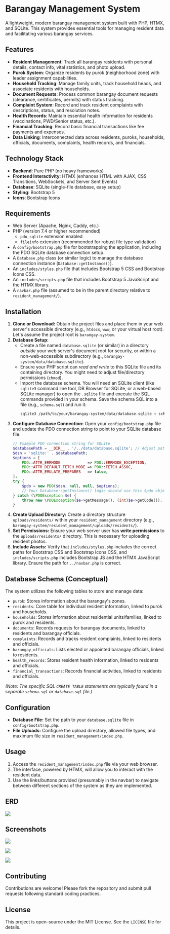# Barangay Management System

A lightweight, modern barangay management system built with PHP, HTMX, and SQLite. This system provides essential tools for managing resident data and facilitating various barangay services.

## Features

* **Resident Management**: Track all barangay residents with personal details, contact info, vital statistics, and photo upload.
* **Purok System**: Organize residents by purok (neighborhood zone) with leader assignment capabilities.
* **Household Tracking**: Manage family units, track household heads, and associate residents with households.
* **Document Requests**: Process common barangay document requests (clearance, certificates, permits) with status tracking.
* **Complaint System**: Record and track resident complaints with descriptions, status, and resolution notes.
* **Health Records**: Maintain essential health information for residents (vaccinations, PWD/Senior status, etc.).
* **Financial Tracking**: Record basic financial transactions like fee payments and expenses.
* **Data Linking**: Interconnected data across residents, puroks, households, officials, documents, complaints, health records, and financials.

## Technology Stack

* **Backend**: Pure PHP (no heavy frameworks)
* **Frontend Interactivity**: HTMX (enhances HTML with AJAX, CSS Transitions, WebSockets, and Server Sent Events)
* **Database**: SQLite (single-file database, easy setup)
* **Styling**: Bootstrap 5
* **Icons**: Bootstrap Icons

## Requirements

* Web Server (Apache, Nginx, Caddy, etc.)
* PHP (version 7.4 or higher recommended)
    * `pdo_sqlite` extension enabled
    * `fileinfo` extension (recommended for robust file type validation)
* A `config/bootstrap.php` file for bootstrapping the application, including the PDO SQLite database connection setup.
* A `Database.php` class (or similar logic) to manage the database connection instance (`Database::getInstance()`).
* An `includes/styles.php` file that includes Bootstrap 5 CSS and Bootstrap Icons CSS.
* An `includes/scripts.php` file that includes Bootstrap 5 JavaScript and the HTMX library.
* A `navbar.php` file (assumed to be in the parent directory relative to `resident_management/`).

## Installation

1.  **Clone or Download:** Obtain the project files and place them in your web server's accessible directory (e.g., `htdocs`, `www`, or your virtual host root). Let's assume the project root is `barangay-system`.
2.  **Database Setup:**
    * Create a file named `database.sqlite` (or similar) in a directory *outside* your web server's document root for security, or within a non-web-accessible subdirectory (e.g., `barangay-system/data/database.sqlite`).
    * Ensure your PHP script can *read and write* to this SQLite file and its containing directory. You might need to adjust file/directory permissions (`chmod`).
    * Import the database schema. You will need an SQLite client (like `sqlite3` command line tool, DB Browser for SQLite, or a web-based SQLite manager) to open the `.sqlite` file and execute the SQL commands provided in your schema. Save the schema SQL into a file (e.g., `schema.sql`) and run it:
        ```bash
        sqlite3 /path/to/your/barangay-system/data/database.sqlite < schema.sql
        ```
3.  **Configure Database Connection:** Open your `config/bootstrap.php` file and update the PDO connection string to point to your SQLite database file.
    ```php
    // Example PDO connection string for SQLite
    $databasePath = __DIR__ . '/../data/database.sqlite'; // Adjust path as needed
    $dsn = 'sqlite:' . $databasePath;
    $options = [
        PDO::ATTR_ERRMODE            => PDO::ERRMODE_EXCEPTION,
        PDO::ATTR_DEFAULT_FETCH_MODE => PDO::FETCH_ASSOC,
        PDO::ATTR_EMULATE_PREPARES   => false,
    ];
    try {
        $pdo = new PDO($dsn, null, null, $options);
        // Your Database::getInstance() logic should use this $pdo object
    } catch (\PDOException $e) {
        throw new \PDOException($e->getMessage(), (int)$e->getCode());
    }
    ```
4.  **Create Upload Directory:** Create a directory structure `uploads/residents/` within your `resident_management` directory (e.g., `barangay-system/resident_management/uploads/residents/`).
5.  **Set Permissions:** Ensure your web server user has **write permissions** to the `uploads/residents/` directory. This is necessary for uploading resident photos.
6.  **Include Assets:** Verify that `includes/styles.php` includes the correct paths for Bootstrap CSS and Bootstrap Icons CSS, and `includes/scripts.php` includes Bootstrap JS and the HTMX JavaScript library. Ensure the path for `../navbar.php` is correct.

## Database Schema (Conceptual)

The system utilizes the following tables to store and manage data:

* `purok`: Stores information about the barangay's zones.
* `residents`: Core table for individual resident information, linked to purok and households.
* `households`: Stores information about residential units/families, linked to purok and residents.
* `documents`: Records requests for barangay documents, linked to residents and barangay officials.
* `complaints`: Records and tracks resident complaints, linked to residents and officials.
* `barangay_officials`: Lists elected or appointed barangay officials, linked to residents.
* `health_records`: Stores resident health information, linked to residents and officials.
* `financial_transactions`: Records financial activities, linked to residents and officials.

*(Note: The specific SQL `CREATE TABLE` statements are typically found in a separate `schema.sql` or `database.sql` file.)*

## Configuration

* **Database File:** Set the path to your `database.sqlite` file in `config/bootstrap.php`.
* **File Uploads:** Configure the upload directory, allowed file types, and maximum file size in `resident_management/index.php`.

## Usage

1.  Access the `resident_management/index.php` file via your web browser.
2.  The interface, powered by HTMX, will allow you to interact with the resident data.
3.  Use the links/buttons provided (presumably in the navbar) to navigate between different sections of the system as they are implemented.

## ERD

![](/ERD.png)

## Screenshots

![](./Dasboard.png)

![](./Residents.png)

![](./complaints.png)

## Contributing

Contributions are welcome! Please fork the repository and submit pull requests following standard coding practices.

## License

This project is open-source under the MIT License. See the `LICENSE` file for details.